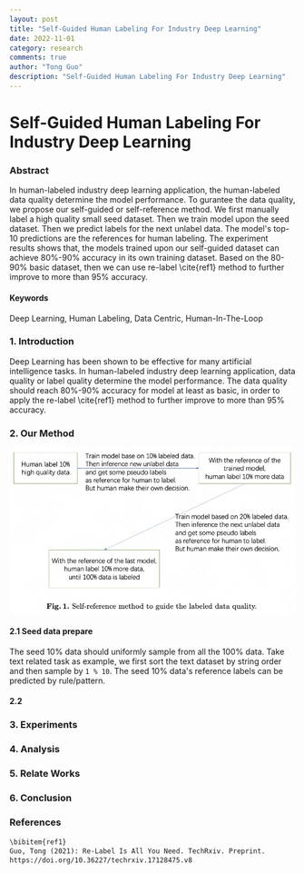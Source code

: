 ```yaml
---
layout: post
title: "Self-Guided Human Labeling For Industry Deep Learning"
date: 2022-11-01
category: research
comments: true
author: "Tong Guo"
description: "Self-Guided Human Labeling For Industry Deep Learning"
---
```



# Self-Guided Human Labeling For Industry Deep Learning

### Abstract

In human-labeled industry deep learning application, the human-labeled data quality determine the model performance. 
To gurantee the data quality, we propose our self-guided or self-reference method. 
We first manually label a high quality small seed dataset.
Then we train model upon the seed dataset.
Then we predict labels for the next unlabel data. 
The model's top-10 predictions are the references for human labeling.
The experiment results shows that, the models trained upon our self-guided dataset can achieve 80%-90% accuracy in its own training dataset.
Based on the 80-90% basic dataset, then we can use re-label \cite{ref1} method to further improve to more than 95% accuracy. 

#### Keywords
Deep Learning, Human Labeling, Data Centric, Human-In-The-Loop

### 1. Introduction

Deep Learning has been shown to be effective for many artificial intelligence tasks. 
In human-labeled industry deep learning application, data quality or label quality determine the model performance.
The data quality should reach 80%-90% accuracy for model at least as basic, in order to apply the re-label \cite{ref1} method to further improve to more than 95% accuracy. 


### 2. Our Method

![fig1](/assets/png/self-reference/fig1.png)

#### 2.1 Seed data prepare 
The seed 10% data should uniformly sample from all the 100% data. Take text related task as example, we first sort the text dataset by string order and then sample by `1 % 10`. The seed 10% data's reference labels can be predicted by rule/pattern.

#### 2.2 



### 3. Experiments


### 4. Analysis

### 5. Relate Works

### 6. Conclusion


### References
```
\bibitem{ref1}
Guo, Tong (2021): Re-Label Is All You Need. TechRxiv. Preprint. https://doi.org/10.36227/techrxiv.17128475.v8 
```
